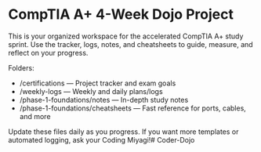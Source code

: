 # CompTIA A+ 4-Week Dojo Project

This is your organized workspace for the accelerated CompTIA A+ study sprint.
Use the tracker, logs, notes, and cheatsheets to guide, measure, and reflect on your progress.

Folders:
- /certifications — Project tracker and exam goals
- /weekly-logs — Weekly and daily plans/logs
- /phase-1-foundations/notes — In-depth study notes
- /phase-1-foundations/cheatsheets — Fast reference for ports, cables, and more

Update these files daily as you progress. If you want more templates or automated logging, ask your Coding Miyagi!# Coder-Dojo

